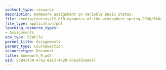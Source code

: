 ```yaml
---
content_type: resource
description: Homework assignment on Variable Basic States.
file: /media/courses/12-810-dynamics-of-the-atmosphere-spring-2008/5b84345047a28a134b2007a1dd2eec47_homework_9.pdf
file_type: application/pdf
learning_resource_types:
- Assignments
ocw_type: OCWFile
parent_title: Assignments
parent_type: CourseSection
resourcetype: Document
title: homework_9.pdf
uid: 5b843450-47a2-8a13-4b20-07a1dd2eec47
---
```

